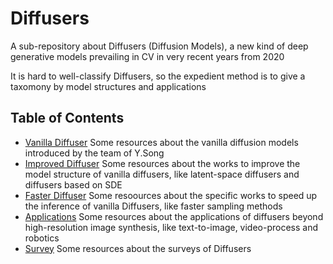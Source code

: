 # Diffusers

A sub-repository about Diffusers (Diffusion Models), a new kind of deep generative models prevailing in CV in very recent years from 2020

It is hard to well-classify Diffusers, so the expedient method is to give a taxomony by model structures and applications

## Table of Contents
* [Vanilla Diffuser](./vanilla.md)
  Some resources about the vanilla diffusion models introduced by the team of Y.Song
* [Improved Diffuser](./improved.md)
  Some resources about the works to improve the model structure of vanilla diffusers, like latent-space diffusers and diffusers based on SDE
* [Faster Diffuser](./faster.md)
  Some resoources about the specific works to speed up the inference of vanilla Diffusers, like faster sampling methods
* [Applications](./app.md)
  Some resources about the applications of diffusers beyond high-resolution image synthesis, like text-to-image, video-process and robotics
* [Survey](./survey.md)
  Some resources about the surveys of Diffusers